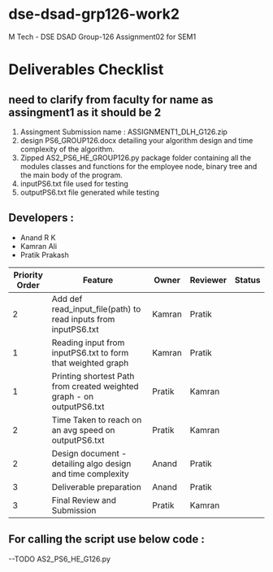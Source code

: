 # dse-dsad-grp126-work2
M Tech - DSE DSAD Group-126 Assignment02 for SEM1

# Deliverables Checklist
## need to clarify from faculty for name as assingment1 as it should be 2
1. Assingment Submission name :  ASSIGNMENT1_DLH_G126.zip 
2. design PS6_GROUP126.docx detailing your algorithm design and time complexity of the algorithm.
3. Zipped AS2_PS6_HE_GROUP126.py  package folder containing all the modules classes and functions for the employee node, binary tree and the main body of the program.
4. inputPS6.txt file used for testing
5. outputPS6.txt file generated while testing

## Developers :
- Anand R K
- Kamran Ali
- Pratik Prakash

| Priority Order  | Feature |Owner |Reviewer |Status|
| ------------- | ------------- |------------- |------------- |------------- |
| 2  | Add def read_input_file(path) to read inputs from inputPS6.txt  | Kamran  | Pratik |
| 1 | Reading input from inputPS6.txt to form that weighted graph  |  Kamran| Pratik |
| 1 | Printing shortest Path from created weighted graph - on outputPS6.txt | Pratik | Kamran |
| 2 | Time Taken to reach on an avg speed on outputPS6.txt | Pratik |  Kamran |
| 2 | Design document - detailing algo design and time complexity | Anand | Pratik |
| 3 | Deliverable preparation | Anand | Pratik  |
| 3 | Final Review and Submission | Pratik | Kamran  |

## For calling the script use below code :
--TODO
AS2_PS6_HE_G126.py
